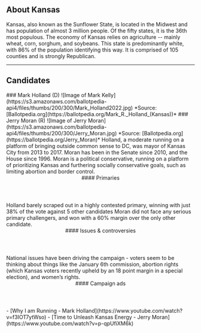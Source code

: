 ## About Kansas
Kansas, also known as the Sunflower State, is located in the Midwest and has population of almost 3 million people. Of the fifty states, it is the 36th most populous. The economy of Kansas relies on agriculture -- mainly wheat, corn, sorghum, and soybeans. This state is predominantly white, with 86% of the population identifying this way. It is comprised of 105 counties and is strongly Republican.

---

## Candidates

<Grid>
  <Box>
    ### Mark Holland (D)
    ![Image of Mark Kelly](https://s3.amazonaws.com/ballotpedia-api4/files/thumbs/200/300/Mark_Holland2022.jpg)
    *Source: [Ballotpedia.org](https://ballotpedia.org/Mark_R._Holland_(Kansas))*
  </Box>
  <Box>
    ### Jerry Moran (R)
    ![Image of Jerry Moran](https://s3.amazonaws.com/ballotpedia-api4/files/thumbs/200/300/Jerry_Moran.jpg)
    *Source: [Ballotpedia.org](https://ballotpedia.org/Jerry_Moran)*
  </Box>

  <Box>
    Holland, a moderate running on a platform of bringing outside common sense to DC, was mayor of Kansas City from 2013 to 2017.

  </Box>
  <Box>
    Moran has been in the Senate since 2010, and the House since 1996. Moran is a political conservative, running on a platform of prioritizing Kansas and furthering socially conservative goals, such as limiting abortion and border control.
  </Box>

  <Header>
    #### Primaries
  </Header>
  <Box>
    Holland barely scraped out in a highly contested primary, winning with just 38% of the vote against 5 other candidates
  </Box>
  <Box>
    Moran did not face any serious primary challengers, and won with a 60% margin over the only other candidate.
  </Box>

  <Header>
    #### Issues & controversies
  </Header>
  <WideBox>
    National issues have been driving the campaign - voters seem to be thinking about things like the January 6th commission, abortion rights (which Kansas voters recently upheld by an 18 point margin in a special election), and women’s rights. 
  </WideBox>
 
  <Header>
    #### Campaign ads
  </Header>
  <Box>
    - [Why I am Running - Mark Holland](https://www.youtube.com/watch?v=f3IOT7ytWso)
  </Box>
  <Box>
    - [Time to Unleash Kansas Energy - Jerry Moran](https://www.youtube.com/watch?v=p-qpUfiXM6k)
  </Box>
</Grid>
